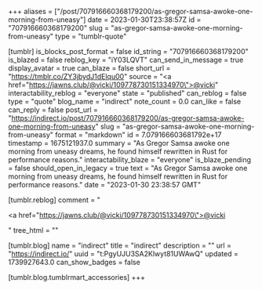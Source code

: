 +++
aliases = ["/post/707916660368179200/as-gregor-samsa-awoke-one-morning-from-uneasy"]
date = 2023-01-30T23:38:57Z
id = "707916660368179200"
slug = "as-gregor-samsa-awoke-one-morning-from-uneasy"
type = "tumblr-quote"

[tumblr]
is_blocks_post_format = false
id_string = "707916660368179200"
is_blazed = false
reblog_key = "iY03LQVT"
can_send_in_message = true
display_avatar = true
can_blaze = false
short_url = "https://tmblr.co/ZY3jbydJ1dElqu00"
source = "<a href=\"https://jawns.club/@vicki/109778730151334970\">@vicki</a>"
interactability_reblog = "everyone"
state = "published"
can_reblog = false
type = "quote"
blog_name = "indirect"
note_count = 0.0
can_like = false
can_reply = false
post_url = "https://indirect.io/post/707916660368179200/as-gregor-samsa-awoke-one-morning-from-uneasy"
slug = "as-gregor-samsa-awoke-one-morning-from-uneasy"
format = "markdown"
id = 7.079166603681792e+17
timestamp = 1675121937.0
summary = "As Gregor Samsa awoke one morning from uneasy dreams, he found himself rewritten in Rust for performance reasons."
interactability_blaze = "everyone"
is_blaze_pending = false
should_open_in_legacy = true
text = "As Gregor Samsa awoke one morning from uneasy dreams, he found himself rewritten in Rust for performance reasons."
date = "2023-01-30 23:38:57 GMT"

[tumblr.reblog]
comment = "<p><a href=\"https://jawns.club/@vicki/109778730151334970\">@vicki</a></p>"
tree_html = ""

[tumblr.blog]
name = "indirect"
title = "indirect"
description = ""
url = "https://indirect.io/"
uuid = "t:PgyUJU3SA2Klwyt81UWAwQ"
updated = 1739927643.0
can_show_badges = false

[tumblr.blog.tumblrmart_accessories]
+++
